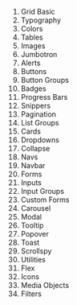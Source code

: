 1. Grid Basic
2. Typography
3. Colors
4. Tables
5. Images
6. Jumbotron
7. Alerts
8. Buttons
9. Button Groups
10. Badges
11. Progress Bars
12. Snippers
13. Pagination
14. List Groups
15. Cards 
16. Dropdowns
17. Collapse
18. Navs
19. Navbar
20. Forms
21. Inputs
22. Input Groups
23. Custom Forms
24. Carousel
25. Modal
26. Tooltip
27. Popover
28. Toast
29. Scrollspy
30. Utilities
31. Flex
32. Icons
33. Media Objects
34. Filters
